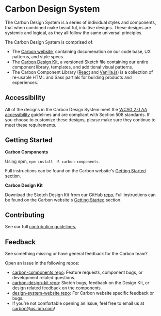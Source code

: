 # Carbon Design System
The Carbon Design System is a series of individual styles and components, that when combined make beautiful, intuitive designs. These designs are systemic and logical, as they all follow the same universal principles.

The Carbon Design System is comprised of:

* The [Carbon website](www.carbondesignsystem.com), containing documenation on our code base, UX patterns, and style specs.
* The [Carbon Design Kit](https://github.com/carbon-design-system/carbon-design-kit), a versioned Sketch file containing our entire component library, templates, and additional visual patterns. 
* The Carbon Component Library ([React](https://github.com/carbon-design-system/carbon-components-react) and [Vanilla.js](https://github.com/carbon-design-system/carbon-components)) is a collection of re-usable HTML and Sass partials for building products and experiences.


## Accessibility
All of the designs in the Carbon Design System meet the [WCAG 2.0 AA accessibility](https://www.section508.gov/) guidelines and are compliant with Section 508 standards. If you choose to customize these designs, please make sure they continue to meet these requirements.


## Getting Started
**Carbon Components**

Using npm, `npm install -S carbon-components`. 

Full instructions can be found on the Carbon website's [Getting Started](http://www.carbondesignsystem.com/getting-started/developers) section. 


**Carbon Design Kit**

Download the Sketch Design Kit from our GitHub [repo.](https://github.com/carbon-design-system/carbon-design-kit)
Full instructions can be found on the Carbon website's [Getting Started](http://www.carbondesignsystem.com/getting-started/designers) section. 

## Contributing 
See our full [contribution guidelines.](https://github.com/carbon-design-system/design-system-website/blob/master/CONTRIBUTING.md) 

## Feedback
See something missing or have general feedback for the Carbon team? 

Open an issue in the following repos:

* [carbon-components repo](https://github.com/carbon-design-system/carbon-components): Feature requests, component bugs, or development related questions. 
* [carbon-design-kit repo](https://github.com/carbon-design-system/carbon-design-kit): Sketch bugs, feedback on the Design Kit, or design related feedback on the components. 
* [design-system-website repo](https://github.com/carbon-design-system/design-system-website): For Carbon website specific feedback or bugs. 
* If you're not comfortable opening an issue, feel free to email us at carbon@us.ibm.com!
